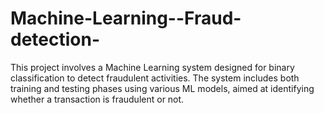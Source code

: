 # Machine-Learning--Fraud-detection-
This project involves a Machine Learning system designed for binary classification to detect fraudulent activities. The system includes both training and testing phases using various ML models, aimed at identifying whether a transaction is fraudulent or not.
